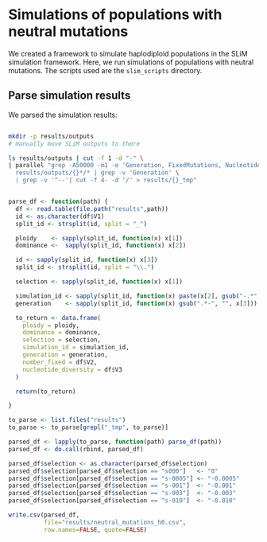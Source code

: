 # Simulations of populations with neutral mutations

We created a framework to simulate haplodiploid populations in the SLiM simulation framework. Here, we run simulations of populations with neutral mutations. The scripts used are the `slim_scripts` directory.  

## Parse simulation results

We parsed the simulation results:

```sh

mkdir -p results/outputs
# manually move SLiM outputs to there

ls results/outputs | cut -f 1 -d "-" \
| parallel "grep -A50000 -m1 -e 'Generation, FixedMutations, NucleotideHeterozygosity' \
  results/outputs/{}*/* | grep -v 'Generation' \
  | grep -v '^--'| cut -f 4- -d '/' > results/{}_tmp"

```

```r

parse_df <- function(path) {
  df <- read.table(file.path("results",path))
  id <- as.character(df$V1)
  split_id <- strsplit(id, split = "_")

  ploidy    <- sapply(split_id, function(x) x[1])
  dominance <-  sapply(split_id, function(x) x[2])

  id <- sapply(split_id, function(x) x[3])
  split_id <- strsplit(id, split = "\\.")

  selection <- sapply(split_id, function(x) x[1])

  simulation_id <- sapply(split_id, function(x) paste(x[2], gsub("-.*", "", x[3]), sep = "_"))
  generation    <- sapply(split_id, function(x) gsub(".*-", "", x[3]))

  to_return <- data.frame(
    ploidy = ploidy,
    dominance = dominance,
    selection = selection,
    simulation_id = simulation_id,
    generation = generation,
    number_fixed = df$V2,
    nucleotide_diversity = df$V3
  )

  return(to_return)

}

to_parse <- list.files("results")
to_parse <- to_parse[grepl("_tmp", to_parse)]

parsed_df <- lapply(to_parse, function(path) parse_df(path))
parsed_df <- do.call(rbind, parsed_df)

parsed_df$selection <- as.character(parsed_df$selection)
parsed_df$selection[parsed_df$selection == "s000"]   <- "0"
parsed_df$selection[parsed_df$selection == "s-0005"] <- "-0.0005"
parsed_df$selection[parsed_df$selection == "s-001"]  <- "-0.001"
parsed_df$selection[parsed_df$selection == "s-003"]  <- "-0.003"
parsed_df$selection[parsed_df$selection == "s-010"]  <- "-0.010"

write.csv(parsed_df,
          file="results/neutral_mutations_h0.csv",
          row.names=FALSE, quote=FALSE)

```
